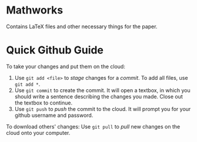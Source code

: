 # Mathworks
Contains LaTeX files and other necessary things for the paper.

# Quick Github Guide
To take your changes and put them on the cloud:
1. Use `git add <file>` to *stage* changes for a *commit*.  To add all files, use `git add *`.  
2. Use `git commit` to create the commit.  It will open a textbox, in which you should write a sentence describing the changes you made.  Close out the textbox to continue.
3. Use `git push` to *push* the commit to the cloud.  It will prompt you for your github username and password.

To download others' changes:
Use `git pull` to *pull* new changes on the cloud onto your computer.
